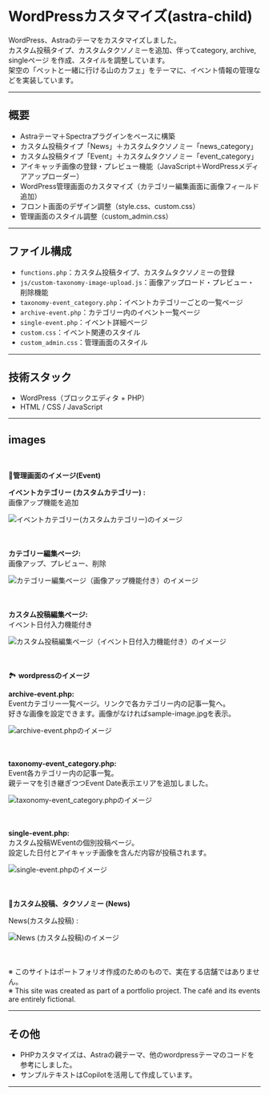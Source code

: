 # WordPressカスタマイズ(astra-child)

WordPress、Astraのテーマをカスタマイズしました。  
カスタム投稿タイプ、カスタムタクソノミーを追加、伴ってcategory, archive, singleページ を作成、スタイルを調整しています。  
架空の「ペットと一緒に行ける山のカフェ」をテーマに、イベント情報の管理などを実装しています。

---

## 概要

- Astraテーマ＋Spectraプラグインをベースに構築
- カスタム投稿タイプ「News」＋カスタムタクソノミー「news_category」
- カスタム投稿タイプ「Event」＋カスタムタクソノミー「event_category」
- アイキャッチ画像の登録・プレビュー機能（JavaScript＋WordPressメディアアップローダー）
- WordPress管理画面のカスタマイズ（カテゴリー編集画面に画像フィールド追加）
- フロント画面のデザイン調整（style.css、custom.css）
- 管理画面のスタイル調整（custom_admin.css）


---

## ファイル構成

- `functions.php`：カスタム投稿タイプ、カスタムタクソノミーの登録
- `js/custom-taxonomy-image-upload.js`：画像アップロード・プレビュー・削除機能
- `taxonomy-event_category.php`：イベントカテゴリーごとの一覧ページ
- `archive-event.php`：カテゴリー内のイベント一覧ページ
- `single-event.php`：イベント詳細ページ
- `custom.css`：イベント関連のスタイル
- `custom_admin.css`：管理画面のスタイル


---

## 技術スタック

- WordPress（ブロックエディタ + PHP）
- HTML / CSS / JavaScript 

---

## images
<br>

🧩**管理画面のイメージ(Event)**
<br>
<!-- <div>
    <p>イベント一覧 (カスタム投稿) :</p>
    <img src="https://github.com/nyaataco/MountainTailsCafe/blob/main/images/admin_custom-category-event.jpg" alt="イベント一覧 (カスタム投稿)のイメージ" />
</div>
<br><br> -->
<div>
    <p>
        <b>イベントカテゴリー (カスタムカテゴリー) :</b><br>画像アップ機能を追加
    </p>
    <img src="https://github.com/nyaataco/MountainTailsCafe/blob/main/images/admin_custom-category-event2.jpg" alt="イベントカテゴリー(カスタムカテゴリー)のイメージ" />
</div>
<br><br>
<div>
    <p>
        <b>カテゴリー編集ページ:</b><br>画像アップ、プレビュー、削除
    </p>
    <img src="https://github.com/nyaataco/MountainTailsCafe/blob/main/images/admin_custom-category-event3.jpg" alt="カテゴリー編集ページ（画像アップ機能付き）のイメージ" />
</div>
<br><br>
<div>
    <p>
        <b>カスタム投稿編集ページ:</b><br>イベント日付入力機能付き
    </p>
    <img src="https://github.com/nyaataco/MountainTailsCafe/blob/main/images/admin_custom-category-event4.jpg" alt="カスタム投稿編集ページ（イベント日付入力機能付き）のイメージ" />
</div>
<br><br>

🏞️ **wordpressのイメージ**
<br>
<div>
     <p>
        <b>archive-event.php:</b><br>Eventカテゴリー一覧ページ。リンクで各カテゴリー内の記事一覧へ。<br>好きな画像を設定できます。画像がなければsample-image.jpgを表示。
    </p>
    <img src="https://github.com/nyaataco/MountainTailsCafe/blob/main/images/archive-event.jpg" alt="archive-event.phpのイメージ" />
</div>
<br><br>
<div>
    <p>
        <b>taxonomy-event_category.php:</b><br>Event各カテゴリー内の記事一覧。<br>親テーマを引き継ぎつつEvent Date表示エリアを追加しました。
    </p>
    <img src="https://github.com/nyaataco/MountainTailsCafe/blob/main/images/taxonomy-event_category.jpg" alt="taxonomy-event_category.phpのイメージ" />
</div>
<br><br>
<div>
     <p>
        <b>single-event.php:</b><br>カスタム投稿WEventの個別投稿ページ。<br>設定した日付とアイキャッチ画像を含んだ内容が投稿されます。
     </p>
    <img src="https://github.com/nyaataco/MountainTailsCafe/blob/main/images/single-event.jpg" alt="single-event.phpのイメージ" />
</div>
<br><br>

🧩**カスタム投稿、タクソノミー (News)**
<br>
<div>
    <p>News(カスタム投稿) :</p>
    <img src="https://github.com/nyaataco/MountainTailsCafe/blob/main/images/news.jpg" alt="News (カスタム投稿)のイメージ" />
</div>
<br><br>

※ このサイトはポートフォリオ作成のためのもので、実在する店舗ではありません。  
※ This site was created as part of a portfolio project. The café and its events are entirely fictional.

---

## その他

<!-- - ブロックエディタの使い方、サイトのデザインは[WordPress for Beginners: The Complete 2024 Master Class](https://www.udemy.com/course/wordpress-for-beginners-the-complete-2019-wordpress-guide/?srsltid=AfmBOopa9PHOUjp1yTAU0-mgcL3QsbAvhoZ2r616mu-TsvPkbAOE1wbK&couponCode=PMNVD2525) で学習、作成したものをカスタマイズしました。 -->
- PHPカスタマイズは、Astraの親テーマ、他のwordpressテーマのコードを参考にしました。
- サンプルテキストはCopilotを活用して作成しています。

---

